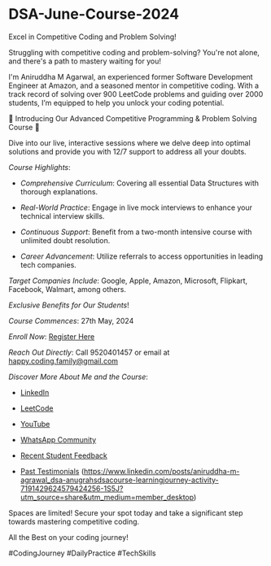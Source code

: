 # DSA-June-Course-2024

Excel in Competitive Coding and Problem Solving!



Struggling with competitive coding and problem-solving? You're not alone, and there's a path to mastery waiting for you!



I'm Aniruddha M Agarwal, an experienced former Software Development Engineer at Amazon, and a seasoned mentor in competitive coding. With a track record of solving over 900 LeetCode problems and guiding over 2000 students, I’m equipped to help you unlock your coding potential.



🌟 Introducing Our Advanced Competitive Programming & Problem Solving Course 🌟



Dive into our live, interactive sessions where we delve deep into optimal solutions and provide you with 12/7 support to address all your doubts.



*Course Highlights*:

- *Comprehensive Curriculum*: Covering all essential Data Structures with thorough explanations.

- *Real-World Practice*: Engage in live mock interviews to enhance your technical interview skills.

- *Continuous Support*: Benefit from a two-month intensive course with unlimited doubt resolution.

- *Career Advancement*: Utilize referrals to access opportunities in leading tech companies.


*Target Companies Include*: Google, Apple, Amazon, Microsoft, Flipkart, Facebook, Walmart, among others.



*Exclusive Benefits for Our Students*!



*Course Commences*: 27th May, 2024



*Enroll Now*: [Register Here](https://lnkd.in/gvqn88Ai)



*Reach Out Directly*: Call 9520401457 or email at happy.coding.family@gmail.com



*Discover More About Me and the Course*:

- [LinkedIn](https://lnkd.in/g9CVPnM8)

- [LeetCode](https://lnkd.in/f_YPJWu)

- [YouTube](https://lnkd.in/gzXZTtGQ)

- [WhatsApp Community](https://lnkd.in/g8Newa_e)

- [Recent Student Feedback](https://lnkd.in/g6KU753h)

- [Past Testimonials](https://lnkd.in/gBuQGfSR) (https://www.linkedin.com/posts/aniruddha-m-agrawal_dsa-anugrahsdsacourse-learningjourney-activity-7191429624579424256-1S5J?utm_source=share&utm_medium=member_desktop)



Spaces are limited! Secure your spot today and take a significant step towards mastering competitive coding.



All the Best on your coding journey! 



#CodingJourney #DailyPractice #TechSkills

